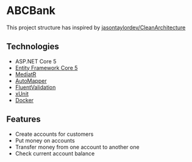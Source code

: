 # ABCBank

This project structure has inspired by [jasontaylordev/CleanArchitecture](https://github.com/jasontaylordev/CleanArchitecture)

## Technologies
* ASP.NET Core 5
* [Entity Framework Core 5](https://docs.microsoft.com/en-us/ef/core/)
* [MediatR](https://github.com/jbogard/MediatR)
* [AutoMapper](https://automapper.org/)
* [FluentValidation](https://fluentvalidation.net/)
* [xUnit](https://xunit.net/)
* [Docker](https://www.docker.com/)

## Features
* Create accounts for customers
* Put money on accounts
* Transfer money from one account to another one
* Check current account balance
